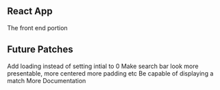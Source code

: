 ## React App

The front end portion

## Future Patches
Add loading instead of setting intial to 0
Make search bar look more presentable, more centered more padding etc
Be capable of displaying a match 
More Documentation
